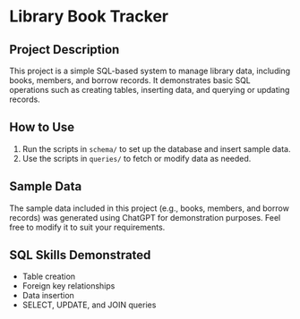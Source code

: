 # Library Book Tracker

## Project Description
This project is a simple SQL-based system to manage library data, including books, members, and borrow records. It demonstrates basic SQL operations such as creating tables, inserting data, and querying or updating records.


## How to Use
1. Run the scripts in `schema/` to set up the database and insert sample data.
2. Use the scripts in `queries/` to fetch or modify data as needed.

## Sample Data
The sample data included in this project (e.g., books, members, and borrow records) was generated using ChatGPT for demonstration purposes. Feel free to modify it to suit your requirements.

## SQL Skills Demonstrated
- Table creation
- Foreign key relationships
- Data insertion
- SELECT, UPDATE, and JOIN queries

